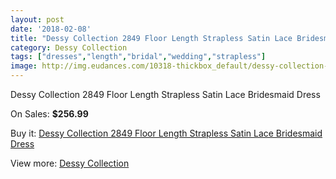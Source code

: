 ```yaml
---
layout: post
date: '2018-02-08'
title: "Dessy Collection 2849 Floor Length Strapless Satin Lace Bridesmaid Dress"
category: Dessy Collection
tags: ["dresses","length","bridal","wedding","strapless"]
image: http://img.eudances.com/10318-thickbox_default/dessy-collection-2849-floor-length-strapless-satin-lace-bridesmaid-dress.jpg
---
```

Dessy Collection 2849 Floor Length Strapless Satin Lace Bridesmaid Dress

On Sales: **$256.99**
<a href="https://www.eudances.com/en/dessy-collection/3366-dessy-collection-2849-floor-length-strapless-satin-lace-bridesmaid-dress.html"><amp-img layout="responsive" width="600" height="600" src="//img.eudances.com/10318-thickbox_default/dessy-collection-2849-floor-length-strapless-satin-lace-bridesmaid-dress.jpg" alt="Dessy Collection 2849 Floor Length Strapless Satin Lace Bridesmaid Dress 0" /></a>
<a href="https://www.eudances.com/en/dessy-collection/3366-dessy-collection-2849-floor-length-strapless-satin-lace-bridesmaid-dress.html"><amp-img layout="responsive" width="600" height="600" src="//img.eudances.com/10321-thickbox_default/dessy-collection-2849-floor-length-strapless-satin-lace-bridesmaid-dress.jpg" alt="Dessy Collection 2849 Floor Length Strapless Satin Lace Bridesmaid Dress 1" /></a>
<a href="https://www.eudances.com/en/dessy-collection/3366-dessy-collection-2849-floor-length-strapless-satin-lace-bridesmaid-dress.html"><amp-img layout="responsive" width="600" height="600" src="//img.eudances.com/10320-thickbox_default/dessy-collection-2849-floor-length-strapless-satin-lace-bridesmaid-dress.jpg" alt="Dessy Collection 2849 Floor Length Strapless Satin Lace Bridesmaid Dress 2" /></a>
<a href="https://www.eudances.com/en/dessy-collection/3366-dessy-collection-2849-floor-length-strapless-satin-lace-bridesmaid-dress.html"><amp-img layout="responsive" width="600" height="600" src="//img.eudances.com/10319-thickbox_default/dessy-collection-2849-floor-length-strapless-satin-lace-bridesmaid-dress.jpg" alt="Dessy Collection 2849 Floor Length Strapless Satin Lace Bridesmaid Dress 3" /></a>

Buy it: [Dessy Collection 2849 Floor Length Strapless Satin Lace Bridesmaid Dress](https://www.eudances.com/en/dessy-collection/3366-dessy-collection-2849-floor-length-strapless-satin-lace-bridesmaid-dress.html "Dessy Collection 2849 Floor Length Strapless Satin Lace Bridesmaid Dress")

View more: [Dessy Collection](https://www.eudances.com/en/60-Dessy-Collection "Dessy Collection")